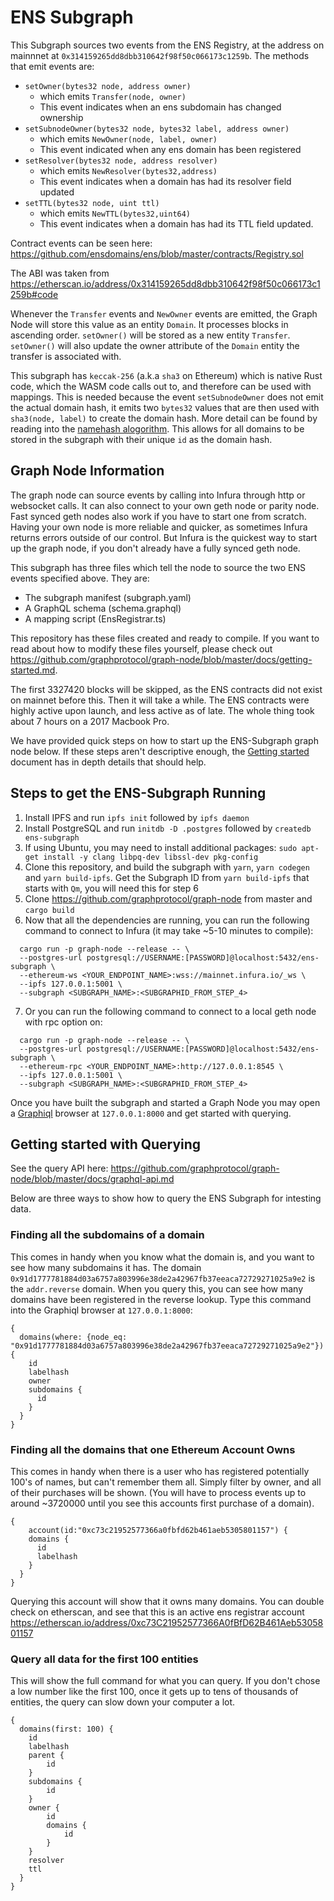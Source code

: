 # ENS Subgraph

This Subgraph sources two events from the ENS Registry, at the address on mainnnet at `0x314159265dd8dbb310642f98f50c066173c1259b`. The methods that emit events are:

- `setOwner(bytes32 node, address owner)`
  - which emits `Transfer(node, owner)`
  - This event indicates when an ens subdomain has changed ownership
- `setSubnodeOwner(bytes32 node, bytes32 label, address owner)`
  - which emits `NewOwner(node, label, owner)`
  - This event indicated when any ens domain has been registered
- `setResolver(bytes32 node, address resolver)`
  - which emits `NewResolver(bytes32,address)`
  - This event indicates when a domain has had its resolver field updated
- `setTTL(bytes32 node, uint ttl)`
  - which emits  `NewTTL(bytes32,uint64)`
  - This event indicates when a domain has had its TTL field updated.

Contract events can be seen here: https://github.com/ensdomains/ens/blob/master/contracts/Registry.sol

The ABI was taken from https://etherscan.io/address/0x314159265dd8dbb310642f98f50c066173c1259b#code

Whenever the `Transfer` events and `NewOwner` events are emitted, the Graph Node will store this value as an entity `Domain`. It processes blocks in ascending order. `setOwner()` will be stored as a new entity `Transfer`. `setOwner()` will also update the owner attribute of the `Domain` entity the transfer is associated with.

This subgraph has `keccak-256` (a.k.a `sha3` on Ethereum) which is native Rust code, which the WASM code calls out to, and therefore can be used with mappings. This is needed because the event `setSubnodeOwner` does not emit the actual domain hash, it emits two `bytes32` values that are then used with `sha3(node, label)` to create the domain hash. More detail can be found by reading into the [namehash alogorithm](https://github.com/ethereum/EIPs/blob/master/EIPS/eip-137.md). This allows for all domains to be stored in the subgraph with their unique `id` as the domain hash.

## Graph Node Information

The graph node can source events by calling into Infura through http or websocket calls. It can also connect to your own geth node or parity node. Fast synced geth nodes also work if you have to start one from scratch. Having your own node is more reliable and quicker, as sometimes Infura returns errors outside of our control. But Infura is the quickest way to start up the graph node, if you don't already have a fully synced geth node.  

This subgraph has three files which tell the node to source the two ENS events specified above. They are:
* The subgraph manifest (subgraph.yaml)
* A GraphQL schema      (schema.graphql)
* A mapping script      (EnsRegistrar.ts)

This repository has these files created and ready to compile. If you want to read about how to modify these files yourself, please check out https://github.com/graphprotocol/graph-node/blob/master/docs/getting-started.md.

The first 3327420 blocks will be skipped, as the ENS contracts did not exist on mainnet before this. Then it will take a while. The ENS contracts were highly active upon launch, and less active as of late. The whole thing took about 7 hours on a 2017 Macbook Pro.

We have provided quick steps on how to start up the ENS-Subgraph graph node below. If these steps aren't descriptive enough, the [Getting started](https://github.com/graphprotocol/graph-node/blob/master/docs/getting-started.md) document has in depth details that should help.

## Steps to get the ENS-Subgraph Running
  1. Install IPFS and run `ipfs init` followed by `ipfs daemon`
  2. Install PostgreSQL and run `initdb -D .postgres` followed by `createdb ens-subgraph`
  3. If using Ubuntu, you may need to install additional packages: `sudo apt-get install -y clang libpq-dev libssl-dev pkg-config`
  4. Clone this repository, and build the subgraph with `yarn`, `yarn codegen` and `yarn build-ipfs`. Get the Subgraph ID  from `yarn build-ipfs` that starts with `Qm`, you will need this for step 6
  5. Clone https://github.com/graphprotocol/graph-node from master and `cargo build`
  6. Now that all the dependencies are running, you can run the following command to connect to Infura (it may take ~5-10 minutes to compile):

```
  cargo run -p graph-node --release -- \
  --postgres-url postgresql://USERNAME:[PASSWORD]@localhost:5432/ens-subgraph \
  --ethereum-ws <YOUR_ENDPOINT_NAME>:wss://mainnet.infura.io/_ws \
  --ipfs 127.0.0.1:5001 \
  --subgraph <SUBGRAPH_NAME>:<SUBGRAPHID_FROM_STEP_4>
```

  7. Or you can run the following command to connect to a local geth node with rpc option on:

```
  cargo run -p graph-node --release -- \
  --postgres-url postgresql://USERNAME:[PASSWORD]@localhost:5432/ens-subgraph \
  --ethereum-rpc <YOUR_ENDPOINT_NAME>:http://127.0.0.1:8545 \
  --ipfs 127.0.0.1:5001 \
  --subgraph <SUBGRAPH_NAME>:<SUBGRAPHID_FROM_STEP_4>
```

Once you have built the subgraph and started a Graph Node you may open a [Graphiql](https://github.com/graphql/graphiql) browser at `127.0.0.1:8000` and get started with querying.

## Getting started with Querying

See the query API here: https://github.com/graphprotocol/graph-node/blob/master/docs/graphql-api.md

Below are three ways to show how to query the ENS Subgraph for intesting data.

### Finding all the subdomains of a domain
This comes in handy when you know what the domain is, and you want to see how many subdomains it has. The domain `0x91d1777781884d03a6757a803996e38de2a42967fb37eeaca72729271025a9e2` is the
`addr.reverse` domain. When you query this, you can see how many domains have been registered in the reverse lookup. Type this command into the Graphiql browser at `127.0.0.1:8000`:

```
{
  domains(where: {node_eq: "0x91d1777781884d03a6757a803996e38de2a42967fb37eeaca72729271025a9e2"}) {
    id
    labelhash
    owner
    subdomains {
      id
    }
  }
}
```

### Finding all the domains that one Ethereum Account Owns

This comes in handy when there is a user who has registered potentially 100's of names, but can't remember them all. Simply filter by owner, and all of their purchases will be shown. (You will have to process events up to around ~3720000 until you see this accounts first purchase of a domain).

```
{
	account(id:"0xc73c21952577366a0fbfd62b461aeb5305801157") {
    domains {
      id
      labelhash
    }
  }
}
```

Querying this account will show that it owns many domains. You can double check on etherscan, and see that this is an active ens registrar account https://etherscan.io/address/0xc73C21952577366A0fBfD62B461Aeb5305801157


### Query all data for the first 100 entities

This will show the full command for what you can query. If you don't chose a low number like the first 100, once it gets up to tens of thousands of entities, the query can slow down your computer a lot.


```
{
  domains(first: 100) {
    id
    labelhash
    parent {
        id
    }
    subdomains {
        id
    }
    owner {
        id
        domains {
            id
        }
    }
    resolver
    ttl
  }
}
```
